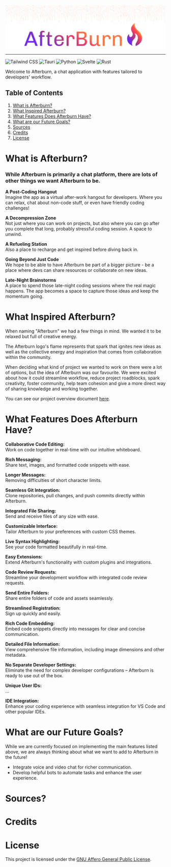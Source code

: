 <p align="center">
  <img src="https://github.com/Afterburn-Connect/.github/blob/main/assets/afterburn-readme-header.png?raw=true" width="auto" alt="afterburn-connect"/>
</p>

---

![Tailwind CSS](https://img.shields.io/badge/-Tailwind_CSS-7029f3?style=for-the-badge&logoColor=white&logo=tailwindcss&color=7029f3)
![Tauri](https://img.shields.io/badge/-Tauri-9435a7?style=for-the-badge&logoColor=white&logo=tauri&color=9435a7)
![Python](https://img.shields.io/badge/-Python-c13a78?style=for-the-badge&logoColor=white&logo=python&color=c13a78)
![Svelte](https://img.shields.io/badge/-Svelte-f63c63?style=for-the-badge&logoColor=white&logo=svelte&color=f63c63)
![Rust](https://img.shields.io/badge/-Rust-fb7641?style=for-the-badge&logoColor=white&logo=rust&color=fb7641)

Welcome to Afterburn, a chat application with features tailored to developers' workflow.

## Table of Contents
1.  [What is Afterburn?](#description)
2.  [What Inspired Afterburn?](#inspiration)
3.  [What Features Does Afterburn Have?](#features)
4.  [What are our Future Goals?](#goals)
5.  [Sources](#sources)
6.  [Credits](#credits)
7.  [License](#license)

# <a name="description"> What is Afterburn? </a>

### While Afterburn is primarily a chat platform, there are lots of other things we want Afterburn to be.

**A Post-Coding Hangout** <br>
Imagine the app as a virtual after-work hangout for developers. Where you can relax, chat about non-code stuff, or even have friendly coding challenges!<br>

**A Decompression Zone** <br>
Not just where you can work on projects, but also where you can go after you complete that long, probably stressful coding session. A space to unwind.<br>

**A Refueling Station** <br>
Also a place to recharge and get inspired before diving back in.<br>

**Going Beyond Just Code** <br>
We hope to be able to have Afterburn be part of a bigger picture - be a place where devs can share resources or collaborate on new ideas.<br>

**Late-Night Brainstorms** <br>
A place to spend those late-night coding sessions where the real magic happens. The app becomes a space to capture those ideas and keep the momentum going.<br>

# <a name="inspiration"> What Inspired Afterburn? </a>

When naming "Afterburn" we had a few things in mind. We wanted it to be relaxed but full of creative energy.

The Afterburn logo's flame represents that spark that ignites new ideas as well as the collective energy and inspiration that comes from collaboration within the community.

When deciding what kind of project we wanted to work on there were a lot of options, but the idea of Afterburn was our favourite. We were excited about how it could streamline workflow, reduce project roadblocks, spark creativity, foster community, help team cohesion and give a more direct way of sharing knowledge and working together.

You can see our project overview document [here](https://github.com/Afterburn-Connect/.github/blob/main/assets/afterburn-project-overview.pdf").

# <a name="features"> What Features Does Afterburn Have? </a>

**Collaborative Code Editing:**<br>
Work on code together in real-time with our intuitive whiteboard.<br>

**Rich Messaging:** <br>
Share text, images, and formatted code snippets with ease.<br>

**Longer Messages:** <br>
Removing difficulties of short character limits.<br>

**Seamless Git Integration:** <br>
Clone repositories, pull changes, and push commits directly within Afterburn.<br>

**Integrated File Sharing:** <br>
Send and receive files of any size with ease.<br>

**Customizable Interface:** <br>
Tailor Afterburn to your preferences with custom CSS themes.<br>

**Live Syntax Highlighting:** <br>
See your code formatted beautifully in real-time.<br>

**Easy Extensions:** <br>
Extend Afterburn's functionality with custom plugins and integrations.<br>

**Code Review Requests:** <br>
Streamline your development workflow with integrated code review requests.<br>

**Send Entire Folders:** <br>
Share entire folders of code and assets seamlessly.<br>

**Streamlined Registration:**<br>
Sign up quickly and easily.<br>

**Rich Code Embedding:** <br>
Embed code snippets directly into messages for clear and concise communication.<br>

**Detailed File Information:** <br>
View comprehensive file information, including image dimensions and other metadata.<br>

**No Separate Developer Settings:** <br>
Eliminate the need for complex developer configurations – Afterburn is ready to use out of the box.<br>

**Unique User IDs:**<br>
...<br>

**IDE Integration:**<br>
Enhance your coding experience with seamless integration for VS Code and other popular IDEs.

# <a name="goals">What are our Future Goals? </a>

While we are currently focused on implementing the main features listed above, we are always thinking about what we want to add to Afterburn in the future!

- Integrate voice and video chat for richer communication.
- Develop helpful bots to automate tasks and enhance the user experience.

# <a name="sources"> Sources? </a>

# <a name="credits"> Credits </a>

# <a name="license"> License </a>
This project is licensed under the [GNU Affero General Public License](https://opensource.org/license/agpl-v3).
